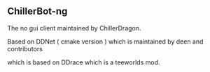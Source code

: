 ChillerBot-ng
-------------

The no gui client maintained by ChillerDragon.

Based on DDNet ( cmake version ) which is maintained by deen and contributors


which is based on DDrace which is a teeworlds mod.

